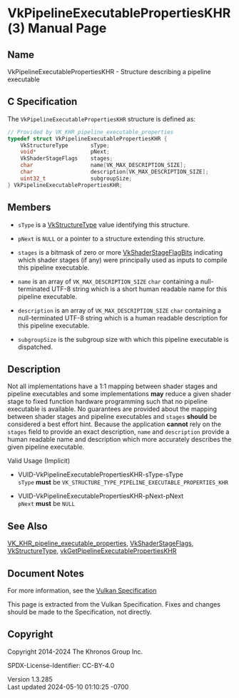 # VkPipelineExecutablePropertiesKHR(3) Manual Page

## Name

VkPipelineExecutablePropertiesKHR - Structure describing a pipeline
executable



## <a href="#_c_specification" class="anchor"></a>C Specification

The `VkPipelineExecutablePropertiesKHR` structure is defined as:

``` c
// Provided by VK_KHR_pipeline_executable_properties
typedef struct VkPipelineExecutablePropertiesKHR {
    VkStructureType       sType;
    void*                 pNext;
    VkShaderStageFlags    stages;
    char                  name[VK_MAX_DESCRIPTION_SIZE];
    char                  description[VK_MAX_DESCRIPTION_SIZE];
    uint32_t              subgroupSize;
} VkPipelineExecutablePropertiesKHR;
```

## <a href="#_members" class="anchor"></a>Members

- `sType` is a [VkStructureType](https://registry.khronos.org/vulkan/specs/1.3-extensions/man/html/VkStructureType.html) value identifying
  this structure.

- `pNext` is `NULL` or a pointer to a structure extending this
  structure.

- `stages` is a bitmask of zero or more
  [VkShaderStageFlagBits](https://registry.khronos.org/vulkan/specs/1.3-extensions/man/html/VkShaderStageFlagBits.html) indicating which
  shader stages (if any) were principally used as inputs to compile this
  pipeline executable.

- `name` is an array of `VK_MAX_DESCRIPTION_SIZE` `char` containing a
  null-terminated UTF-8 string which is a short human readable name for
  this pipeline executable.

- `description` is an array of `VK_MAX_DESCRIPTION_SIZE` `char`
  containing a null-terminated UTF-8 string which is a human readable
  description for this pipeline executable.

- `subgroupSize` is the subgroup size with which this pipeline
  executable is dispatched.

## <a href="#_description" class="anchor"></a>Description

Not all implementations have a 1:1 mapping between shader stages and
pipeline executables and some implementations **may** reduce a given
shader stage to fixed function hardware programming such that no
pipeline executable is available. No guarantees are provided about the
mapping between shader stages and pipeline executables and `stages`
**should** be considered a best effort hint. Because the application
**cannot** rely on the `stages` field to provide an exact description,
`name` and `description` provide a human readable name and description
which more accurately describes the given pipeline executable.

Valid Usage (Implicit)

- <a href="#VUID-VkPipelineExecutablePropertiesKHR-sType-sType"
  id="VUID-VkPipelineExecutablePropertiesKHR-sType-sType"></a>
  VUID-VkPipelineExecutablePropertiesKHR-sType-sType  
  `sType` **must** be
  `VK_STRUCTURE_TYPE_PIPELINE_EXECUTABLE_PROPERTIES_KHR`

- <a href="#VUID-VkPipelineExecutablePropertiesKHR-pNext-pNext"
  id="VUID-VkPipelineExecutablePropertiesKHR-pNext-pNext"></a>
  VUID-VkPipelineExecutablePropertiesKHR-pNext-pNext  
  `pNext` **must** be `NULL`

## <a href="#_see_also" class="anchor"></a>See Also

[VK_KHR_pipeline_executable_properties](https://registry.khronos.org/vulkan/specs/1.3-extensions/man/html/VK_KHR_pipeline_executable_properties.html),
[VkShaderStageFlags](https://registry.khronos.org/vulkan/specs/1.3-extensions/man/html/VkShaderStageFlags.html),
[VkStructureType](https://registry.khronos.org/vulkan/specs/1.3-extensions/man/html/VkStructureType.html),
[vkGetPipelineExecutablePropertiesKHR](https://registry.khronos.org/vulkan/specs/1.3-extensions/man/html/vkGetPipelineExecutablePropertiesKHR.html)

## <a href="#_document_notes" class="anchor"></a>Document Notes

For more information, see the <a
href="https://registry.khronos.org/vulkan/specs/1.3-extensions/html/vkspec.html#VkPipelineExecutablePropertiesKHR"
target="_blank" rel="noopener">Vulkan Specification</a>

This page is extracted from the Vulkan Specification. Fixes and changes
should be made to the Specification, not directly.

## <a href="#_copyright" class="anchor"></a>Copyright

Copyright 2014-2024 The Khronos Group Inc.

SPDX-License-Identifier: CC-BY-4.0

Version 1.3.285  
Last updated 2024-05-10 01:10:25 -0700
